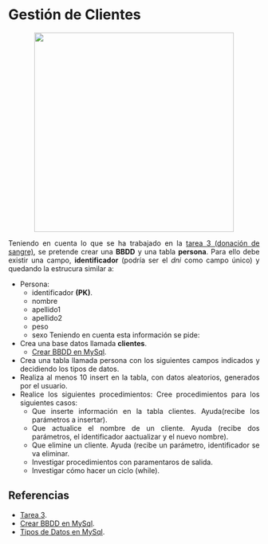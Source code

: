 <div align="justify">

# Gestión de Clientes

<div align="center">
<img width="400" src="https://blogcomparasoftware-192fc.kxcdn.com/wp-content/uploads/2021/02/tipos-de-clientes-de-ecommerce-1-2048x1152.png"/>

</div>

Teniendo en cuenta lo que se ha trabajado en la [tarea 3 (donación de sangre)](../tarea3/), se pretende crear una __BBDD__ 
y una tabla __persona__.
Para ello debe existir una campo, __identificador__ (podría ser el _dni_ como campo único) y quedando la estrucura similar a:
- Persona: 
    - identificador __(PK)__.
    - nombre
    - apellido1
    - apellido2
    - peso
    - sexo
Teniendo en cuenta esta información se pide:
- Crea una base datos llamada __clientes__.
    - [Crear BBDD en MySql](https://dev.mysql.com/doc/refman/8.0/en/creating-database.html).
- Crea una tabla llamada persona con los siguientes campos indicados y decidiendo los tipos de datos.
- Realiza al menos 10 insert en la tabla, con datos aleatorios, generados por el usuario.
- Realice los siguientes procedimientos:
Cree procedimientos para los siguientes casos:
    - Que inserte información en la tabla clientes. Ayuda(recibe los parámetros a insertar).
    - Que actualice el nombre de un cliente. Ayuda (recibe dos parámetros, el identificador aactualizar y el nuevo nombre).
    - Que elimine un cliente. Ayuda (recibe un parámetro, identificador se va eliminar.
    - Investigar procedimientos con paramentaros de salida.
    - Investigar cómo hacer un ciclo (while).


## Referencias
- [Tarea 3](../tarea3/).
- [Crear BBDD en MySql](https://dev.mysql.com/doc/refman/8.0/en/creating-database.html).
- [Tipos de Datos en MySql](https://dev.mysql.com/doc/refman/8.0/en/data-types.html).


</div>
